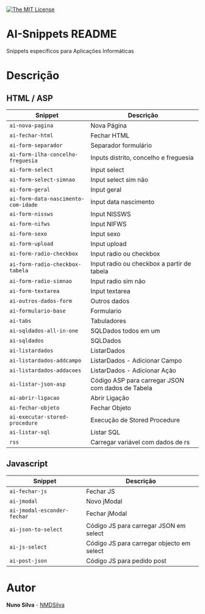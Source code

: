 [![The MIT License](https://img.shields.io/badge/license-MIT-orange.svg?style=flat-square)](http://opensource.org/licenses/MIT)

# AI-Snippets README

Snippets específicos para Aplicações Informáticas

# Descrição

## HTML / ASP

| Snippet                             | Descrição                                         |
| ----------------------------------- | ------------------------------------------------- |
| `ai-nova-pagina`                    | Nova Página                                       |
| `ai-fechar-html`                    | Fechar HTML                                       |
| `ai-form-separador`                 | Separador formulário                              |
| `ai-form-ilha-concelho-freguesia`   | Inputs distrito, concelho e freguesia             |
| `ai-form-select`                    | Input select                                      |
| `ai-form-select-simnao`             | Input select sim não                              |
| `ai-form-geral`                     | Input geral                                       |
| `ai-form-data-nascimento-com-idade` | Input data nascimento                             |
| `ai-form-nissws`                    | Input NISSWS                                      |
| `ai-form-nifws`                     | Input NIFWS                                       |
| `ai-form-sexo`                      | Input sexo                                        |
| `ai-form-upload`                    | Input upload                                      |
| `ai-form-radio-checkbox`            | Input radio ou checkbox                           |
| `ai-form-radio-checkbox-tabela`     | Input radio ou checkbox a partir de tabela        |
| `ai-form-radio-simnao`              | Input radio sim não                               |
| `ai-form-textarea`                  | Input textarea                                    |
| `ai-outros-dados-form`              | Outros dados                                      |
| `ai-formulario-base`                | Formulario                                        |
| `ai-tabs`                           | Tabuladores                                       |
| `ai-sqldados-all-in-one`            | SQLDados todos em um                              |
| `ai-sqldados`                       | SQLDados                                          |
| `ai-listardados`                    | ListarDados                                       |
| `ai-listardados-addcampo`           | ListarDados - Adicionar Campo                     |
| `ai-listardados-addacoes`           | ListarDados - Adicionar Ação                      |
| `ai-listar-json-asp`                | Código ASP para carregar JSON com dados de Tabela |
| `ai-abrir-ligacao`                  | Abrir Ligação                                     |
| `ai-fechar-objeto`                  | Fechar Objeto                                     |
| `ai-executar-stored-procedure`      | Execução de Stored Procedure                      |
| `ai-listar-sql`                     | Listar SQL                                        |
| `rss`                               | Carregar variável com dados de rs                 |

## Javascript

| Snippet                     | Descrição                                 |
| --------------------------- | ----------------------------------------- |
| `ai-fechar-js`              | Fechar JS                                 |
| `ai-jmodal`                 | Novo jModal                               |
| `ai-jmodal-esconder-fechar` | Fechar jModal                             |
| `ai-json-to-select`         | Código JS para carregar JSON em select    |
| `ai-js-select`              | Código JS para carregar objecto em select |
| `ai-post-json`              | Código JS para pedido post                |

# Autor

**Nuno Silva** - [NMDSilva](https://github.com/NMDSilva)

